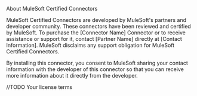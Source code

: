 About MuleSoft Certified Connectors

MuleSoft Certified Connectors are developed by MuleSoft's partners and developer community. These connectors have been reviewed and certified by MuleSoft. To purchase the [Connector Name] Connector or to receive assistance or support for it, contact [Partner Name] directly at [Contact Information]. MuleSoft disclaims any support obligation for MuleSoft Certified Connectors.

By installing this connector, you consent to MuleSoft sharing your contact information with the developer of this connector so that you can receive more information about it directly from the developer.

//TODO Your license terms